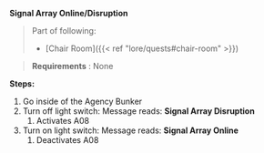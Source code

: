 **Signal Array Online/Disruption**

>Part of following:
>
>- [Chair Room]({{< ref "lore/quests#chair-room" >}})

>**Requirements** : None

**Steps:**

1. Go inside of the Agency Bunker
2. Turn off light switch: Message reads: **Signal Array Disruption**
	1. Activates A08
3. Turn on light switch: Message reads: **Signal Array Online**
	1. Deactivates A08